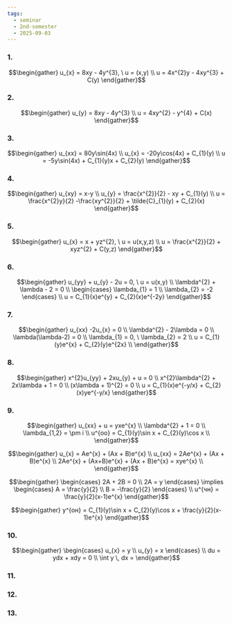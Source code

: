 ```yaml
---
tags:
  - seminar
  - 2nd-semester
  - 2025-09-03
---
```


### 1.

$$\begin{gather}
u_{x} = 8xy - 4y^{3}, \ u = (x,y) \\
u = 4x^{2}y - 4xy^{3} + C(y)
\end{gather}$$

### 2.

$$\begin{gather}
u_{y} = 8xy - 4y^{3} \\
u = 4xy^{2} - y^{4} + C(x)
\end{gather}$$

### 3. 

$$\begin{gather}
u_{xx} = 80y\sin(4x) \\
u_{x} = -20y\cos(4x) + C_{1}(y) \\
u = -5y\sin(4x) + C_{1}(y)x + C_{2}(y)
\end{gather}$$

### 4.

$$\begin{gather}
u_{xy} = x-y \\
u_{y} = \frac{x^{2}}{2} - xy + C_{1}(y) \\
u = \frac{x^{2}y}{2} -\frac{xy^{2}}{2} + \tilde{C}_{1}(y) + C_{2}(x)
\end{gather}$$

### 5.

$$\begin{gather}
u_{x} = x + yz^{2}, \ u = u(x,y,z) \\
u = \frac{x^{2}}{2} + xyz^{2} + C(y,z)
\end{gather}$$

### 6.

$$\begin{gather}
u_{yy} + u_{y} - 2u = 0, \ u = u(x,y) \\
\lambda^{2} + \lambda - 2 = 0 \\
\begin{cases}
\lambda_{1} = 1 \\
\lambda_{2} = -2
\end{cases} \\
u = C_{1}(x)e^{y} + C_{2}(x)e^{-2y}
\end{gather}$$

### 7.

$$\begin{gather}
u_{xx} -2u_{x} = 0 \\
\lambda^{2} - 2\lambda = 0 \\
\lambda(\lambda-2) = 0 \\
\lambda_{1} = 0, \ \lambda_{2} = 2 \\
u = C_{1}(y)e^{x} + C_{2}(y)e^{2x} \\
\end{gather}$$

### 8.

$$\begin{gather}
x^{2}u_{yy} + 2xu_{y} + u = 0 \\
x^{2}\lambda^{2} + 2x\lambda + 1 = 0 \\
(x\lambda + 1)^{2} = 0 \\
u = C_{1}(x)e^{-y/x} + C_{2}(x)ye^{-y/x}
\end{gather}$$

### 9.

$$\begin{gather}
u_{xx} + u = yxe^{x} \\
\lambda^{2} + 1 = 0 \\
\lambda_{1,2} = \pm i \\
u^{оо} = C_{1}(y)\sin x + C_{2}(y)\cos x \\
\end{gather}$$

$$\begin{gather}
u_{x} = Ae^{x} + (Ax + B)e^{x} \\
u_{xx} = 2Ae^{x} + (Ax + B)e^{x} \\
2Ae^{x} + (Ax+B)e^{x} + (Ax + B)e^{x} = xye^{x} \\
\end{gather}$$

$$\begin{gather}
\begin{cases}
2A + 2B = 0 \\
2A = y
\end{cases} \implies \begin{cases}
A = \frac{y}{2} \\
B = -\frac{y}{2}
\end{cases} \\
u^{чн} = \frac{y}{2}(x-1)e^{x}
\end{gather}$$

$$\begin{gather}
y^{он} = C_{1}(y)\sin x + C_{2}(y)\cos x + \frac{y}{2}(x-1)e^{x}
\end{gather}$$

### 10.

$$\begin{gather}
\begin{cases}
u_{x} = y \\
u_{y} = x
\end{cases} \\
du = ydx + xdy = 0 \\
\int y \, dx =
\end{gather}$$

### 11.



### 12.



### 13.

